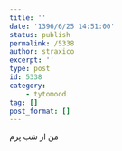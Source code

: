 ```yaml
---
title: ''
date: '1396/6/25 14:51:00'
status: publish
permalink: /5338
author: straxico
excerpt: ''
type: post
id: 5338
category:
    - tytomood
tag: []
post_format: []
---
```

من از شب پرم